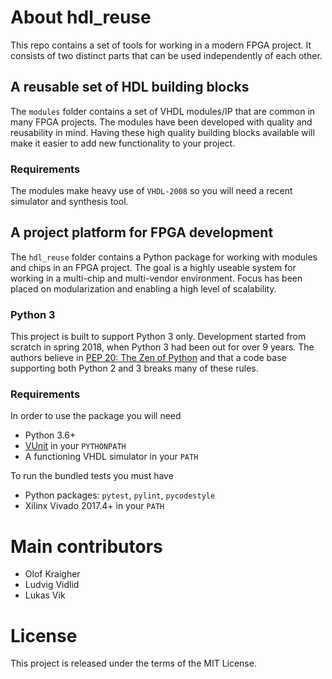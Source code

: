 # About hdl_reuse
This repo contains a set of tools for working in a modern FPGA project.
It consists of two distinct parts that can be used independently of each other.

## A reusable set of HDL building blocks
The `modules` folder contains a set of VHDL modules/IP that are common in many FPGA projects.
The modules have been developed with quality and reusability in mind.
Having these high quality building blocks available will make it easier to add new functionality to your project.

### Requirements
The modules make heavy use of `VHDL-2008` so you will need a recent simulator and synthesis tool.

## A project platform for FPGA development
The `hdl_reuse` folder contains a Python package for working with modules and chips in an FPGA project.
The goal is a highly useable system for working in a multi-chip and multi-vendor environment.
Focus has been placed on modularization and enabling a high level of scalability.

### Python 3
This project is built to support Python 3 only.
Development started from scratch in spring 2018, when Python 3 had been out for over 9 years.
The authors believe in [PEP 20: The Zen of Python](https://www.python.org/dev/peps/pep-0020/) and that a code base supporting both Python 2 and 3 breaks many of these rules.

### Requirements
In order to use the package you will need
* Python 3.6+
* [VUnit](https://vunit.github.io/) in your `PYTHONPATH`
* A functioning VHDL simulator in your `PATH`

To run the bundled tests you must have
* Python packages: `pytest`, `pylint`, `pycodestyle`
* Xilinx Vivado 2017.4+ in your `PATH`

# Main contributors
* Olof Kraigher
* Ludvig Vidlid
* Lukas Vik

# License
This project is released under the terms of the MIT License.

